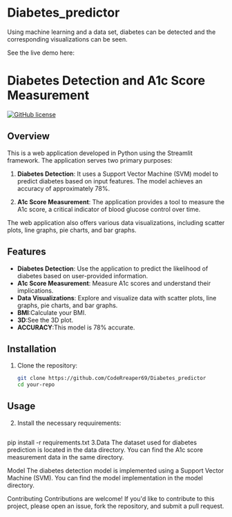 # Diabetes_predictor
Using machine learning and a data set, diabetes can be detected and the corresponding visualizations can be seen.


See the live demo here:



# Diabetes Detection and A1c Score Measurement

[![GitHub license](https://img.shields.io/badge/license-MIT-blue.svg)](https://github.com/yourusername/your-repo/blob/main/LICENSE)

## Overview

This is a web application developed in Python using the Streamlit framework. The application serves two primary purposes:

1. **Diabetes Detection**: It uses a Support Vector Machine (SVM) model to predict diabetes based on input features. The model achieves an accuracy of approximately 78%.

2. **A1c Score Measurement**: The application provides a tool to measure the A1c score, a critical indicator of blood glucose control over time.

The web application also offers various data visualizations, including scatter plots, line graphs, pie charts, and bar graphs.


## Features

- **Diabetes Detection**: Use the application to predict the likelihood of diabetes based on user-provided information.
- **A1c Score Measurement**: Measure A1c scores and understand their implications.
- **Data Visualizations**: Explore and visualize data with scatter plots, line graphs, pie charts, and bar graphs.
- **BMI**:Calculate your BMI.
- **3D**:See the 3D plot.
- **ACCURACY**:This model is 78% accurate.

## Installation

1. Clone the repository:

   ```bash
   git clone https://github.com/CodeRreaper69/Diabetes_predictor
   cd your-repo

## Usage
2. Install the necessary requuirements:
   ```bash
  pip install -r requirements.txt
3.Data
The dataset used for diabetes prediction is located in the data directory. You can find the A1c score measurement data in the same directory.

Model
The diabetes detection model is implemented using a Support Vector Machine (SVM). You can find the model implementation in the model directory.

Contributing
Contributions are welcome! If you'd like to contribute to this project, please open an issue, fork the repository, and submit a pull request.

